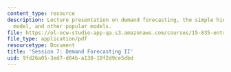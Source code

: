 ```yaml
---
content_type: resource
description: Lecture presentation on demand forecasting, the simple hierarchy of effect
  model, and other popular models.
file: https://ol-ocw-studio-app-qa.s3.amazonaws.com/courses/15-835-entrepreneurial-marketing-spring-2002/9fd26a053ed7d04ba13810f2d9ce5dbd_session7.pdf
file_type: application/pdf
resourcetype: Document
title: 'Session 7: Demand Forecasting II'
uid: 9fd26a05-3ed7-d04b-a138-10f2d9ce5dbd
---
```

